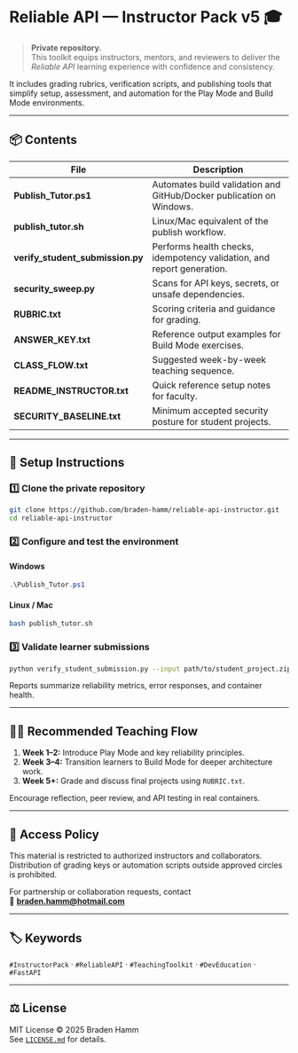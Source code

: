 # Reliable API — Instructor Pack v5 🎓

> **Private repository.**  
> This toolkit equips instructors, mentors, and reviewers to deliver the *Reliable API* learning experience with confidence and consistency.

It includes grading rubrics, verification scripts, and publishing tools that simplify setup, assessment, and automation for the Play Mode and Build Mode environments.

---

## 📦 Contents

| File | Description |
|------|--------------|
| **Publish_Tutor.ps1** | Automates build validation and GitHub/Docker publication on Windows. |
| **publish_tutor.sh** | Linux/Mac equivalent of the publish workflow. |
| **verify_student_submission.py** | Performs health checks, idempotency validation, and report generation. |
| **security_sweep.py** | Scans for API keys, secrets, or unsafe dependencies. |
| **RUBRIC.txt** | Scoring criteria and guidance for grading. |
| **ANSWER_KEY.txt** | Reference output examples for Build Mode exercises. |
| **CLASS_FLOW.txt** | Suggested week-by-week teaching sequence. |
| **README_INSTRUCTOR.txt** | Quick reference setup notes for faculty. |
| **SECURITY_BASELINE.txt** | Minimum accepted security posture for student projects. |

---

## 🧭 Setup Instructions

### 1️⃣ Clone the private repository
```bash
git clone https://github.com/braden-hamm/reliable-api-instructor.git
cd reliable-api-instructor
```

### 2️⃣ Configure and test the environment

#### Windows
```powershell
.\Publish_Tutor.ps1
```

#### Linux / Mac
```bash
bash publish_tutor.sh
```

### 3️⃣ Validate learner submissions
```bash
python verify_student_submission.py --input path/to/student_project.zip
```

Reports summarize reliability metrics, error responses, and container health.

---

## 🧑‍🏫 Recommended Teaching Flow

1. **Week 1–2:** Introduce Play Mode and key reliability principles.  
2. **Week 3–4:** Transition learners to Build Mode for deeper architecture work.  
3. **Week 5+:** Grade and discuss final projects using `RUBRIC.txt`.  

Encourage reflection, peer review, and API testing in real containers.

---

## 🔐 Access Policy

This material is restricted to authorized instructors and collaborators.  
Distribution of grading keys or automation scripts outside approved circles is prohibited.

For partnership or collaboration requests, contact  
📧 **braden.hamm@hotmail.com**

---

## 🏷 Keywords
`#InstructorPack` · `#ReliableAPI` · `#TeachingToolkit` · `#DevEducation` · `#FastAPI`

---

## ⚖️ License
MIT License © 2025 Braden Hamm  
See [`LICENSE.md`](./LICENSE.md) for details.
